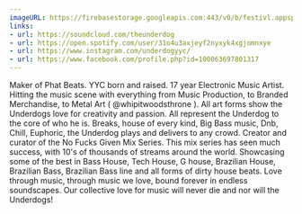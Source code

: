 ```yaml
---
imageURL: https://firebasestorage.googleapis.com:443/v0/b/festivl.appspot.com/o/userContent%2FEBB63FD8-2B70-47B6-ABA7-AA22E3710216.png?alt=media&token=b053a235-0ad5-41ad-b18f-fff4b8c24fd9
links:
- url: https://soundcloud.com/theunderdog
- url: https://open.spotify.com/user/31o4u3axjeyf2nyxyk4xgjomnxye
- url: https://www.instagram.com/underdogyyc/
- url: https://www.facebook.com/profile.php?id=100063697801317
---
```

Maker of Phat Beats. YYC born and raised. 17 year Electronic Music Artist. Hitting the music scene with everything from Music Production, to Branded Merchandise, to Metal Art ( @whipitwoodsthrone ). All art forms show the Underdogs love for creativity and passion. All represent the Underdog to the core of who he is. Breaks, house of every kind, Big Bass music, Dnb, Chill, Euphoric, the Underdog plays and delivers to any crowd. Creator and curator of the No Fucks Given Mix Series. This mix series has seen much success, with 10's of thousands of streams around the world. Showcasing some of the best in Bass House, Tech House, G house, Brazilian House, Brazilian Bass, Brazilian Bass line and all forms of dirty house beats. Love through music, through music we love, bound forever in endless soundscapes. Our collective love for music will never die and nor will the Underdogs!